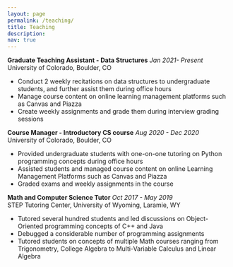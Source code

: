 ```yaml
---
layout: page
permalink: /teaching/
title: Teaching
description:
nav: true
---
```

<!-- **GPU Programming Workshop** *Feb 2021- Present* </br>
National Center for Atmospheric Research, Boulder, CO

* Create CUDA and OpenACC versions of parallelized code
* Present concepts of GPU programming to NCAR scientists. -->

**Graduate Teaching Assistant - Data Structures** *Jan 2021- Present*\
University of Colorado, Boulder, CO

* Conduct 2 weekly recitations on data structures to undergraduate students, and further assist them during office hours
* Manage course content on online learning management platforms such as Canvas and Piazza
* Create weekly assignments and grade them during interview grading sessions

**Course Manager - Introductory CS course** *Aug 2020 - Dec 2020*\
University of Colorado, Boulder, CO

* Provided undergraduate students with one-on-one tutoring on Python programming concepts during office hours
* Assisted students and managed course content on online Learning Management Platforms such as Canvas and Piazza
* Graded exams and weekly assignments in the course

**Math and Computer Science Tutor** *Oct 2017 - May 2019*\
STEP Tutoring Center, University of Wyoming, Laramie, WY

* Tutored several hundred students and led discussions on Object-Oriented programming concepts of C++ and Java
* Debugged a considerable number of programming assignments
* Tutored students on concepts of multiple Math courses ranging from Trigonometry, College Algebra to Multi-Variable Calculus and Linear Algebra